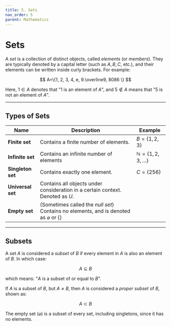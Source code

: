 ```yaml
---
title: 5. Sets
nav_order: 5
parent: Mathematics
---
```

# Sets

A *set* is a collection of distinct objects, called *elements* (or *members*). They are typically denoted by a capital letter (such as $A, B, C,$ etc.), and their elements can be written inside curly brackets. For example:

$$
A=\{1, 2, 3, 4, e, 9.\overline9, 8086 \}
$$

Here, $1 \in A$ denotes that "$1$ is an element of $A$", and $5 \notin A$ means that "$5$ is not an element of $A$".

---

## Types of Sets

| Name              | Description                                                                                       | Example                          |
| ----------------- | ------------------------------------------------------------------------------------------------- | -------------------------------- |
| **Finite set**    | Contains a finite number of elements.                                                             | $B=\{1, 2, 3\}$                  |
| **Infinite set**  | Contains an infinite number of elements                                                           | $\mathbb{N}= \{1, 2, 3, \dots\}$ |
| **Singleton set** | Contains exactly one element.                                                                     | $C=\{256\}$                      |
| **Universal set** | Contains all objects under consideration in a certain context. Denoted as $U$.                    |                                  |
| **Empty set**     | (Sometimes called the *null set*) Contains no elements, and is denoted as $\varnothing$ or $\{\}$ |                                  |

---

## Subsets

A set $A$ is considered a *subset* of $B$ if every element in $A$ is also an element of $B$. In which case:

$$
A \subseteq B
$$

which means: "$A$ is a subset of or equal to $B$".

If $A$ is a subset of $B$, but $A \neq B$, then $A$ is considered a *proper subset* of $B$, shown as:

$$
A \subset B
$$

The empty set ($\varnothing$) is a subset of every set, including singletons, since it has no elements.